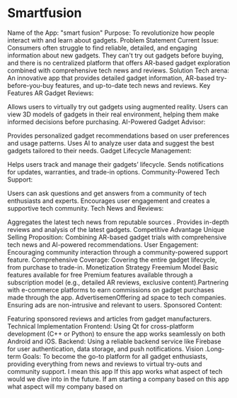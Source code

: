 # Smartfusion

Name of the App: "smart fusion"
Purpose: To revolutionize how people interact with and learn about gadgets.
Problem Statement
Current Issue: Consumers often struggle to find reliable, detailed, and engaging information about new gadgets. They can't try out gadgets before buying, and there is no centralized platform that offers AR-based gadget exploration combined with comprehensive tech news and reviews.
Solution
Tech arena: An innovative app that provides detailed gadget information, AR-based try-before-you-buy features, and up-to-date tech news and reviews.
Key Features
AR Gadget Reviews:

Allows users to virtually try out gadgets using augmented reality.
Users can view 3D models of gadgets in their real environment, helping them make informed decisions before purchasing.
AI-Powered Gadget Advisor:

Provides personalized gadget recommendations based on user preferences and usage patterns.
Uses AI to analyze user data and suggest the best gadgets tailored to their needs.
Gadget Lifecycle Management:

Helps users track and manage their gadgets’ lifecycle.
Sends notifications for updates, warranties, and trade-in options.
Community-Powered Tech Support:

Users can ask questions and get answers from a community of tech enthusiasts and experts.
Encourages user engagement and creates a supportive tech community.
Tech News and Reviews:

Aggregates the latest tech news from reputable sources .
Provides in-depth reviews and analysis of the latest gadgets.
Competitive Advantage
Unique Selling Proposition: Combining AR-based gadget trials with comprehensive tech news and AI-powered recommendations.
User Engagement: Encouraging community interaction through a community-powered support feature.
Comprehensive Coverage: Covering the entire gadget lifecycle, from purchase to trade-in.
Monetization Strategy
Freemium Model
Basic features available for free
Premium features available through a subscription model (e.g., detailed AR reviews, exclusive content).Partnering with e-commerce platforms to earn commissions on gadget purchases made through the app.
AdvertisemenOffering ad space to tech companies.
Ensuring ads are non-intrusive and relevant to users.
Sponsored Content:

Featuring sponsored reviews and articles from gadget manufacturers.
Technical Implementation
Frontend: Using Qt for cross-platform development (C++ or Python) to ensure the app works seamlessly on both Android and iOS.
Backend: Using a reliable backend service like Firebase for user authentication, data storage, and push notifications.
Vision
.Long-term Goals: To become the go-to platform for all gadget enthusiasts, providing everything from news and reviews to virtual try-outs and community support.                     I mean this app If this app works what aspect of tech would we dive into in the future.        If am starting a company based on this app what aspect will my company based on
